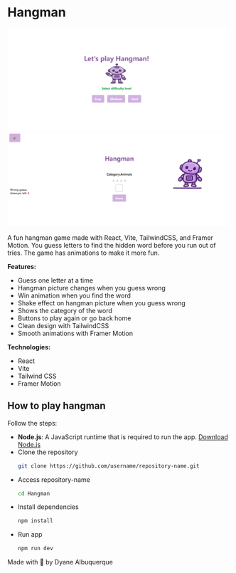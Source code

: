# Hangman

<img src="src/assets/home.png" alt="Login" width="500"/>
<img src="src/assets/hangman.png" alt="Login" width="500"/>


A fun hangman game made with React, Vite, TailwindCSS, and Framer Motion.
You guess letters to find the hidden word before you run out of tries. 
The game has animations to make it more fun.


**Features:**
- Guess one letter at a time
- Hangman picture changes when you guess wrong
- Win animation when you find the word
- Shake effect on hangman picture when you guess wrong
- Shows the category of the word
- Buttons to play again or go back home
- Clean design with TailwindCSS
- Smooth animations with Framer Motion

**Technologies:**
- React
- Vite
- Tailwind CSS
- Framer Motion

## How to play hangman

Follow the steps:

- **Node.js**: A JavaScript runtime that is required to run the app. [Download Node.js](https://nodejs.org/)
- Clone the repository
   ```bash
   git clone https://github.com/username/repository-name.git
- Access repository-name
    ```bash
   cd Hangman
- Install dependencies 
    ```bash
   npm install 
- Run app 
    ```bash
    npm run dev   
Made with 💜 by Dyane Albuquerque 
